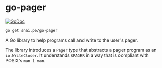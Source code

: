 # go-pager

[![GoDoc](https://godoc.org/snai.pe/go-pager?status.svg)](https://godoc.org/snai.pe/go-pager)  

```
go get snai.pe/go-pager
```

A Go library to help programs call and write to the user's pager.

The library introduces a `Pager` type that abstracts a pager program as an
`io.WriteCloser`. It understands `$PAGER` in a way that is compliant with
POSIX's `man 1 man`.
